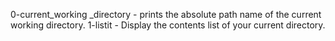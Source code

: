 0-current_working _directory - prints the absolute path name of the current working directory.
1-listit - Display the contents list of your current directory.
